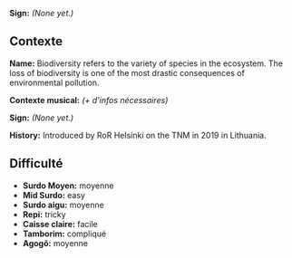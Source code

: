 **Sign:** *(None yet.)*

## Contexte

**Name:** Biodiversity refers to the variety of species in the ecosystem. The
loss of biodiversity is one of the most drastic consequences of environmental
pollution.

**Contexte musical:** *(+ d'infos nécessaires)*

**Sign:** *(None yet.)*

**History:** Introduced by RoR Helsinki on the TNM in 2019 in Lithuania.

## Difficulté

* **Surdo Moyen:** moyenne
* **Mid Surdo:** easy
* **Surdo aigu:** moyenne
* **Repi:** tricky
* **Caisse claire:** facile
* **Tamborim:** compliqué
* **Agogô:** moyenne
